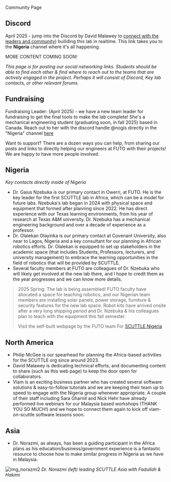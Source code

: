 Community Page

## Discord

April 2025 - jump into the Discord by David Malawey to [connect with the leaders and community](https://discord.gg/m8RVE4wjkm)) builiding this lab in realtime.  This link takes you to the **Nigeria** channel where it's all happening.

MORE CONTENT COMING SOON! 

_This page is for posting our social networking links.  Students should be able to find each other & find where to reach out to the teams that are actively engaged in the project. Perhaps it will consist of Discord, Key lab contacts, or other relevant forums._

## Fundraising

Fundraising Leader: (April 2025) - we have a new team leader for fundraising to get the final tools to make the lab complete!  She's a mechanical engineering student (graduating soon, in fall 2025) based in Canada.  Reach out to her with the discord handle @nogis directly in the "Nigeria" channel [here](https://discord.gg/m8RVE4wjkm)

Want to support?  There are a dozen ways you can help, from sharing our posts and links to directly helping our engineers at FUTO with their projects!  We are happy to have more people involved. 


## Nigeria

_Key contacts directly inside of Nigeria_

* Dr. Gaius Nzebuka is our primary contact in Owerri, at FUTO.  He is the key leader for the first SCUTTLE lab in Africa, which can be a model for future labs.  Nzebuka's lab began in 2024 with physical space and equipment that formed after planning since 2022. He has direct experience with our Texas learning environments, from his year of research at Texas A&M university.  Dr. Nzebuka has a mechanical engineering background and over a decade of experience as a professor. 
* Dr. Olalekan Olayinka is our primary contact at Covenant University, also near to Lagos, Nigeria and a key consultant for our planning in African robotics efforts.  Dr. Olalekan is equipped to set up stakeholders in the academic space (that includes Students, Professors, lecturers, and university management) to embrace the learning opportunities in the field of robotics that will be provided by SCUTTLE.
* Several faculty members at FUTO are colleagues of Dr. Nzebuka who will likely get involved at the new lab there, and I hope to credit them as the year progresses and we can know more details.

>
> 2025 Spring: The lab is being assembled!  FUTO faculty have allocated a space for teaching robotics, and our Nigerian team members are installing solar panels, power storage, furniture & security features for the new lab space.  Robot kits have arrived onsite after a very long shipping period and Dr. Nzebuka & his colleagues plan to teach with the equipment this fall semester.
>
> Visit the self-built webpage by the FUTO team For [SCUTTLE Nigeria](https://scuttle.ng-vercel.app/project)
>

## North America

* Philip McGee is our spearhead for planning the Africa-based activities for the SCUTTLE org since around 2023.
* David Malawey is dedicating technical efforts, and documenting content to share (such as this web page) to keep the door open for collaborators.
* Viam is an exciting business partner who has created several software solutions & easy-to-follow tutorials and we are keeping their team up to speed to engage with the Nigeria group whenever appropriate.  A couple of their staff including Sara Gharnit and Nick Hehr have already performed live webinars for our Malaysia based workshops (THANK YOU SO MUCH!) and we hope to connect them again to kick off viam-on-scuttle software lessons soon.

## Asia
* Dr. Norazmi, as always, has been a guiding participant in the Africa plans as his education/business/government experience is a fantastic resource to choose how to make similar progress in Nigeria as we have in Malaysia.
  
![img_norazmi2](https://github.com/user-attachments/assets/a12f4ab3-ebc5-41e1-898c-b6a5aeb71994)
_Dr. Norazmi (left) leading SCUTTLE Asia with Fadullah & Hakimi_

